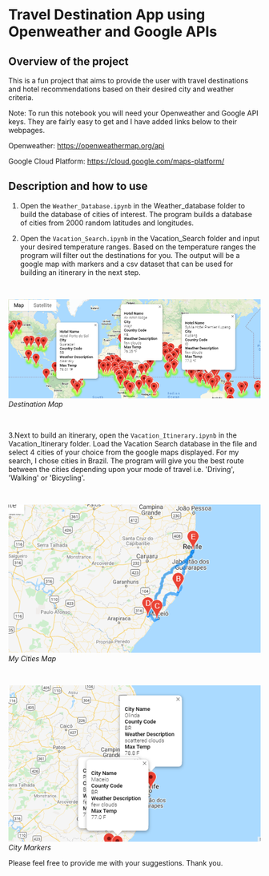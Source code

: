 # Travel Destination App using Openweather and Google APIs

## Overview of the project
This is a fun project that aims to provide the user with travel destinations and hotel recommendations based on their desired city and weather criteria. 


Note: To run this notebook you will need your Openweather and Google API keys. They are fairly easy to get and I have added links below to their webpages. 

Openweather: https://openweathermap.org/api

Google Cloud Platform: https://cloud.google.com/maps-platform/


## Description and how to use

1. Open the `Weather_Database.ipynb` in the Weather_database folder to build the database of cities of interest. The program builds a database of cities from 2000 random latitudes and longitudes.

2. Open the `Vacation_Search.ipynb` in the Vacation_Search folder and input your desired temperature ranges. Based on the temperature ranges the program will filter out the destinations for you. The output will be a google map with markers and a csv dataset that can be used for building an itinerary in the next step. 

<p>&nbsp;</p>

![Destination Map](/Vacation_Search/WeatherPy_vacation_map.png)*Destination Map*

<p>&nbsp;</p>

3.Next to build an itinerary, open the `Vacation_Itinerary.ipynb` in the Vacation_Itinerary folder. Load the Vacation Search database in the file and select 4 cities of your choice from the google maps displayed. For my search, I chose cities in Brazil. 
The program will give you the best route between the cities depending upon your mode of travel i.e. 'Driving', 'Walking' or 'Bicycling'. 

<p>&nbsp;</p>

![Cities Map](/Vacation_Itinerary/Weather_travel_map.png)       
*My Cities Map*

<p>&nbsp;</p>

![Cities Map](/Vacation_Itinerary/Weather_travel_map_markers.png)       
*City Markers*

Please feel free to provide me with your suggestions. Thank you. 